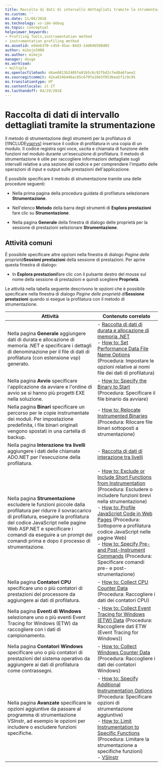```yaml
---
title: Raccolta di dati di intervallo dettagliati tramite la strumentazione | Microsoft Docs
ms.custom: ''
ms.date: 11/04/2016
ms.technology: vs-ide-debug
ms.topic: conceptual
helpviewer_keywords:
- Profiling Tools,instrumentation method
- instrumentation profiling method
ms.assetid: e9deb370-c459-45ac-84d3-14d646590d05
author: mikejo5000
ms.author: mikejo
manager: douge
ms.workload:
- multiple
ms.openlocfilehash: d4ae0813b2405fe81b5c6c92fbd2cfed0a6faee2
ms.sourcegitcommit: 42ea834b446ac65c679fa1043f853bea5f1c9c95
ms.translationtype: HT
ms.contentlocale: it-IT
ms.lasthandoff: 04/19/2018
---
```

# <a name="collecting-detailed-timing-data-by-using-instrumentation"></a>Raccolta di dati di intervallo dettagliati tramite la strumentazione
Il metodo di strumentazione degli strumenti per la profilatura di [!INCLUDE[vsprvs](../code-quality/includes/vsprvs_md.md)] inserisce il codice di profilatura in una copia di un modulo. Il codice registra ogni voce, uscita e chiamata di funzione delle funzioni nel modulo durante un'esecuzione di profilatura. Il metodo di strumentazione è utile per raccogliere informazioni dettagliate sugli intervalli relative a una sezione del codice e per comprendere l'impatto delle operazioni di input e output sulle prestazioni dell'applicazione.  
  
 È possibile specificare il metodo di strumentazione tramite una delle procedure seguenti:  
  
-   Nella prima pagina della procedura guidata di profilatura selezionare **Strumentazione**.  
  
-   Nell'elenco **Metodo** della barra degli strumenti di **Esplora prestazioni** fare clic su **Strumentazione**.  
  
-   Nella pagina **Generale** della finestra di dialogo delle proprietà per la sessione di prestazioni selezionare **Strumentazione**.  
  
## <a name="common-tasks"></a>Attività comuni  
 È possibile specificare altre opzioni nella finestra di dialogo *Pagine delle proprietà***Sessioni prestazioni** della sessione di prestazioni. Per aprire questa finestra di dialogo:  
  
-   In **Esplora prestazioni**fare clic con il pulsante destro del mouse sul nome della sessione di prestazioni e quindi scegliere **Proprietà**.  
  
 Le attività nella tabella seguente descrivono le opzioni che è possibile specificare nella finestra di dialogo *Pagine delle proprietà di***Sessione prestazioni** quando si esegue la profilatura con il metodo di strumentazione.  
  
|Attività|Contenuto correlato|  
|----------|---------------------|  
|Nella pagina **Generale** aggiungere dati di durata e allocazione di memoria .NET e specificare i dettagli di denominazione per il file di dati di profilatura (con estensione vsp) generato.|-   [Raccolta di dati di durata e allocazione di memoria .NET](../profiling/collecting-dotnet-memory-allocation-and-lifetime-data.md)<br />-   [How to: Set Performance Data File Name Options](../profiling/how-to-set-performance-data-file-name-options.md) (Procedura: Impostare le opzioni relative ai nomi file dei dati di profilatura)|  
|Nella pagina **Avvio** specificare l'applicazione da avviare e l'ordine di avvio se si hanno più progetti EXE nella soluzione.|-   [How to: Specify the Binary to Start](../profiling/how-to-specify-the-binary-to-start.md) (Procedura: Specificare il file binario da avviare)|  
|Nella pagina **Binari** specificare un percorso per le copie instrumentate dei moduli. Per impostazione predefinita, i file binari originali vengono spostati in una cartella di backup.|-   [How to: Relocate Instrumented Binaries](../profiling/how-to-relocate-instrumented-binaries.md) (Procedura: Rilocare file binari sottoposti a strumentazione)|  
|Nella pagina **Interazione tra livelli** aggiungere i dati delle chiamate ADO.NET per l'esecuzione della profilatura.|-   [Raccolta di dati di interazione tra livelli](../profiling/collecting-tier-interaction-data.md)|  
|Nella pagina **Strumentazione** escludere le funzioni piccole dalla profilatura per ridurre il sovraccarico di profilatura, eseguire la profilatura del codice JavaScript nelle pagine Web ASP.NET e specificare i comandi da eseguire a un prompt dei comandi prima e dopo il processo di strumentazione.|-   [How to: Exclude or Include Short Functions from Instrumentation](../profiling/how-to-exclude-or-include-short-functions-from-instrumentation.md) (Procedura: Escludere o includere funzioni brevi nella strumentazione)<br />-   [How to: Profile JavaScript Code in Web Pages](../profiling/how-to-profile-javascript-code-in-web-pages.md) (Procedura: Sottoporre a profilatura codice JavaScript nelle pagine Web)<br />-   [How to: Specify Pre- and Post-Instrument Commands](../profiling/how-to-specify-pre-and-post-instrument-commands.md) (Procedura: Specificare comandi pre- e post-strumentazione)|  
|Nella pagina **Contatori CPU** specificare uno o più contatori di prestazioni del processore da aggiungere ai dati di profilatura.|-   [How to: Collect CPU Counter Data](../profiling/how-to-collect-cpu-counter-data.md) (Procedura: Raccogliere i dati dei contatori CPU)|  
|Nella pagina **Eventi di Windows** selezionare uno o più eventi Event Tracing for Windows (ETW) da raccogliere con i dati di campionamento.|-   [How to: Collect Event Tracing for Windows (ETW) Data](../profiling/how-to-collect-event-tracing-for-windows-etw-data.md) (Procedura: Raccogliere dati ETW (Event Tracing for Windows))|  
|Nella pagina **Contatori Windows** specificare uno o più contatori di prestazioni del sistema operativo da aggiungere ai dati di profilatura come contrassegni.|-   [How to: Collect Windows Counter Data](../profiling/how-to-collect-windows-counter-data.md) (Procedura: Raccogliere i dati dei contatori Windows)|  
|Nella pagina **Avanzate** specificare le opzioni aggiuntive da passare al programma di strumentazione VSInstr, ad esempio le opzioni per includere o escludere funzioni specifiche.|-   [How to: Specify Additional Instrumentation Options](../profiling/how-to-specify-additional-instrumentation-options.md) (Procedura: Specificare opzioni di strumentazione aggiuntive)<br />-   [How to: Limit Instrumentation to Specific Functions](../profiling/how-to-limit-instrumentation-to-specific-functions.md) (Procedura: Limitare la strumentazione a specifiche funzioni)<br />-   [VSInstr](../profiling/vsinstr.md)|
